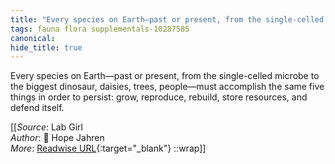 ```yaml
---
title: "Every species on Earth—past or present, from the single-celled microbe ..."
tags: fauna flora supplementals-10287585
canonical: 
hide_title: true
---
```


Every species on Earth—past or present, from the single-celled microbe to the biggest dinosaur, daisies, trees, people—must accomplish the same five things in order to persist: grow, reproduce, rebuild, store resources, and defend itself.


[[_Source_: Lab Girl<br>
_Author_: 📕 Hope Jahren<br>
_More_: [Readwise URL](https://readwise.io/open/272159257){:target="_blank"}
::wrap]]